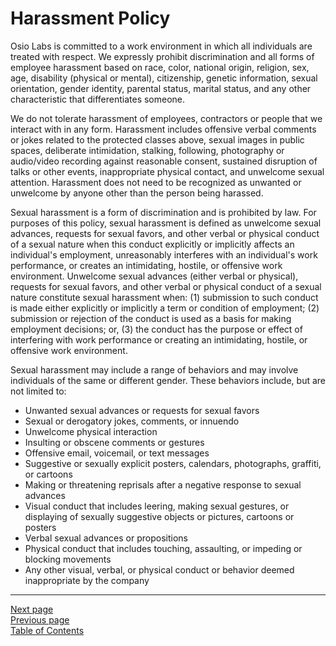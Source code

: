 # Harassment Policy
Osio Labs is committed to a work environment in which all individuals are treated with respect. We expressly prohibit discrimination and all forms of employee harassment based on race, color, national origin, religion, sex, age, disability (physical or mental), citizenship, genetic information, sexual orientation, gender identity, parental status, marital status, and any other characteristic that differentiates someone.

We do not tolerate harassment of employees, contractors or people that we interact with in any form. Harassment includes offensive verbal comments or jokes related to the protected classes above, sexual images in public spaces, deliberate intimidation, stalking, following, photography or audio/video recording against reasonable consent, sustained disruption of talks or other events, inappropriate physical contact, and unwelcome sexual attention. Harassment does not need to be recognized as unwanted or unwelcome by anyone other than the person being harassed.

Sexual harassment is a form of discrimination and is prohibited by law. For purposes of this policy, sexual harassment is defined as unwelcome sexual advances, requests for sexual favors, and other verbal or physical conduct of a sexual nature when this conduct explicitly or implicitly affects an individual's employment, unreasonably interferes with an individual's work performance, or creates an intimidating, hostile, or offensive work environment. Unwelcome sexual advances (either verbal or physical), requests for sexual favors, and other verbal or physical conduct of a sexual nature constitute sexual harassment when: (1) submission to such conduct is made either explicitly or implicitly a term or condition of employment; (2) submission or rejection of the conduct is used as a basis for making employment decisions; or, (3) the conduct has the purpose or effect of interfering with work performance or creating an intimidating, hostile, or offensive work environment.

Sexual harassment may include a range of behaviors and may involve individuals of the same or different gender. These behaviors include, but are not limited to:

- Unwanted sexual advances or requests for sexual favors
- Sexual or derogatory jokes, comments, or innuendo
- Unwelcome physical interaction
- Insulting or obscene comments or gestures
- Offensive email, voicemail, or text messages
- Suggestive or sexually explicit posters, calendars, photographs, graffiti, or cartoons
- Making or threatening reprisals after a negative response to sexual advances
- Visual conduct that includes leering, making sexual gestures, or displaying of sexually suggestive objects or pictures, cartoons or posters
- Verbal sexual advances or propositions
- Physical conduct that includes touching, assaulting, or impeding or blocking movements
- Any other visual, verbal, or physical conduct or behavior deemed inappropriate by the company

---
[Next page](03complaints.md)  
[Previous page](01standards.md)  
[Table of Contents](../README.md#table-of-contents)
